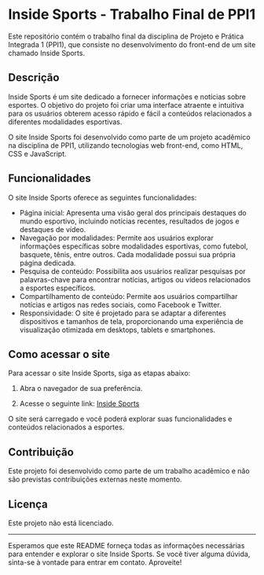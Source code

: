 # Inside Sports - Trabalho Final de PPI1

Este repositório contém o trabalho final da disciplina de Projeto e Prática Integrada 1 (PPI1), que consiste no desenvolvimento do front-end de um site chamado Inside Sports.

## Descrição

Inside Sports é um site dedicado a fornecer informações e notícias sobre esportes. O objetivo do projeto foi criar uma interface atraente e intuitiva para os usuários obterem acesso rápido e fácil a conteúdos relacionados a diferentes modalidades esportivas.

O site Inside Sports foi desenvolvido como parte de um projeto acadêmico na disciplina de PPI1, utilizando tecnologias web front-end, como HTML, CSS e JavaScript.

## Funcionalidades

O site Inside Sports oferece as seguintes funcionalidades:

- Página inicial: Apresenta uma visão geral dos principais destaques do mundo esportivo, incluindo notícias recentes, resultados de jogos e destaques de vídeo.
- Navegação por modalidades: Permite aos usuários explorar informações específicas sobre modalidades esportivas, como futebol, basquete, tênis, entre outros. Cada modalidade possui sua própria página dedicada.
- Pesquisa de conteúdo: Possibilita aos usuários realizar pesquisas por palavras-chave para encontrar notícias, artigos ou vídeos relacionados a esportes específicos.
- Compartilhamento de conteúdo: Permite aos usuários compartilhar notícias e artigos nas redes sociais, como Facebook e Twitter.
- Responsividade: O site é projetado para se adaptar a diferentes dispositivos e tamanhos de tela, proporcionando uma experiência de visualização otimizada em desktops, tablets e smartphones.

## Como acessar o site

Para acessar o site Inside Sports, siga as etapas abaixo:

1. Abra o navegador de sua preferência.

2. Acesse o seguinte link: [Inside Sports](https://zebodexx.github.io/Inside-Sports-TRAB-FINAL-PPI1-/)

O site será carregado e você poderá explorar suas funcionalidades e conteúdos relacionados a esportes.

## Contribuição

Este projeto foi desenvolvido como parte de um trabalho acadêmico e não são previstas contribuições externas neste momento.

## Licença

Este projeto não está licenciado.

---

Esperamos que este README forneça todas as informações necessárias para entender e explorar o site Inside Sports. Se você tiver alguma dúvida, sinta-se à vontade para entrar em contato. Aproveite!
